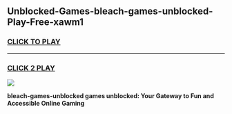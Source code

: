 
## Unblocked-Games-bleach-games-unblocked-Play-Free-xawm1
<h3>
<a href="https://premium76.site?title=bleach-games-unblocked&ref=18A1">CLICK TO PLAY</a></h3>
<hr>

<h3>
<a href="https://premium76.site?title=bleach-games-unblocked&ref=18A1">CLICK 2 PLAY</a>
  
</h3>

<a href="https://premium76.site?title=bleach-games-unblocked&ref=18A1"><img src="https://clearcache.store/games.png"></a>


**bleach-games-unblocked games unblocked: Your Gateway to Fun and Accessible Online Gaming**
